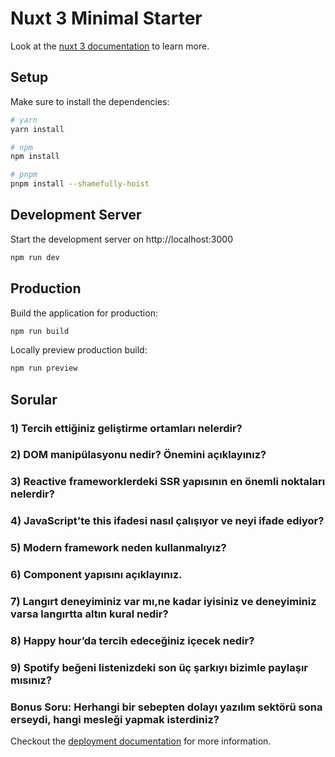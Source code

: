 # Nuxt 3 Minimal Starter

Look at the [nuxt 3 documentation](https://v3.nuxtjs.org) to learn more.

## Setup

Make sure to install the dependencies:

```bash
# yarn
yarn install

# npm
npm install

# pnpm
pnpm install --shamefully-hoist
```

## Development Server

Start the development server on http://localhost:3000

```bash
npm run dev
```

## Production

Build the application for production:

```bash
npm run build
```

Locally preview production build:

```bash
npm run preview
```

## Sorular

### 1) Tercih ettiğiniz geliştirme ortamları nelerdir?

### 2) DOM manipülasyonu nedir? Önemini açıklayınız?

### 3) Reactive frameworklerdeki SSR yapısının en önemli noktaları nelerdir?

### 4) JavaScript’te this ifadesi nasıl çalışıyor ve neyi ifade ediyor?

### 5) Modern framework neden kullanmalıyız?

### 6) Component yapısını açıklayınız.

### 7)  Langırt deneyiminiz var mı,ne kadar iyisiniz ve deneyiminiz varsa langırtta altın kural nedir?

### 8) Happy hour’da tercih edeceğiniz içecek nedir?

### 9) Spotify beğeni listenizdeki son üç şarkıyı bizimle paylaşır mısınız?

### Bonus Soru: Herhangi bir sebepten dolayı yazılım sektörü sona erseydi, hangi mesleği yapmak isterdiniz?


Checkout the [deployment documentation](https://v3.nuxtjs.org/guide/deploy/presets) for more information.
